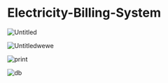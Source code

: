 # Electricity-Billing-System

![Untitled](https://github.com/Jett78/Electricity-Billing-System/assets/120304533/689b894b-5ee0-48d4-8d78-53c393060562)









![Untitledwewe](https://github.com/Jett78/Java-GUI-Electricity-Billing-System/assets/120304533/a29cb7f2-bd16-4385-b277-3ec5a9e89989)











![print](https://github.com/Jett78/Electricity-Billing-System/assets/120304533/148a189a-eb8a-4c4a-adc9-8539381f1b90)










![db](https://github.com/Jett78/Electricity-Billing-System/assets/120304533/a5b5f55a-c713-4e5b-9a96-bbe60416d654)
